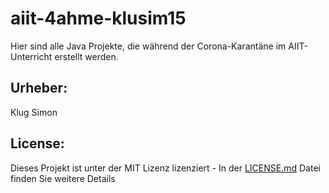 # aiit-4ahme-klusim15

Hier sind alle Java Projekte, die während der Corona-Karantäne im AIIT-Unterricht erstellt werden.

## Urheber:
Klug Simon

## License: 
Dieses Projekt ist unter der MIT Lizenz lizenziert - In der [LICENSE.md](https://github.com/klusim15/aiit-4ahme-klusim15/blob/master/LICENSE) Datei finden Sie weitere Details
